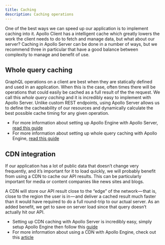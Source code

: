```yaml
---
title: Caching
description: Caching operations
---
```


One of the best ways we can speed up our application is to implement caching into it. Apollo Client has a intelligent cache which greatly lowers the work the client needs to do to fetch and manage data, but what about our server? Caching in Apollo Server can be done in a number of ways, but we recommend three in particular that have a good balance between complexity to manage and benefit of use.

<h2 id="whole-query">Whole query caching</h2>

GraphQL operations on a client are best when they are statically defined and used in an application. When this is the case, often times there will be operations that could easily be cached as a full result of the the request. We call this *whole query caching* and it is incredibly easy to implement with Apollo Server. Unlike custom REST endpoints, using Apollo Server allows us to define the cacheability of our resources and dynamically calculate the best possible cache timing for any given operation.

- For more information about setting up Apollo Engine with Apollo Server, [read this guide]()
- For more information about setting up whole query caching with Apollo Engine, [read this guide](https://www.apollographql.com/docs/engine/caching.html)

<h2 id="cdn-caching">CDN integration</h2>

If our application has a lot of public data that doesn’t change very frequently, and it’s important for it to load quickly, we will probably benefit from using a CDN to cache our API results. This can be particularly important for media or content companies like news sites and blogs.

A CDN will store our API result close to the “edge” of the network — that is, close to the region the user is in — and deliver a cached result much faster than it would have required to do a full round-trip to our actual server. As an added benefit, we get to save on server load since that query doesn’t actually hit our API.

- Setting up CDN caching with Apollo Server is incredibly easy, simply setup Apollo Engine then follow this [guide](https://www.apollographql.com/docs/engine/cdn.html)
- For more information about using a CDN with Apollo Engine, check out this [article](https://dev-blog.apollodata.com/caching-graphql-results-in-your-cdn-54299832b8e2)

